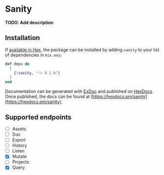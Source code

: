 # Sanity

**TODO: Add description**

## Installation

If [available in Hex](https://hex.pm/docs/publish), the package can be installed
by adding `sanity` to your list of dependencies in `mix.exs`:

```elixir
def deps do
  [
    {:sanity, "~> 0.1.0"}
  ]
end
```

Documentation can be generated with [ExDoc](https://github.com/elixir-lang/ex_doc)
and published on [HexDocs](https://hexdocs.pm). Once published, the docs can
be found at [https://hexdocs.pm/sanity](https://hexdocs.pm/sanity).

## Supported endpoints

- [ ] Assets
- [ ] Doc
- [ ] Export
- [ ] History
- [ ] Listen
- [x] Mutate
- [ ] Projects
- [x] Query
